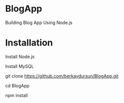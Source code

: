 # BlogApp
Building Blog App Using Node.js

# Installation

Install Node.js

Install MySQL

git clone https://github.com/berkaydursun/BlogApp.git

cd BlogApp

npm install

